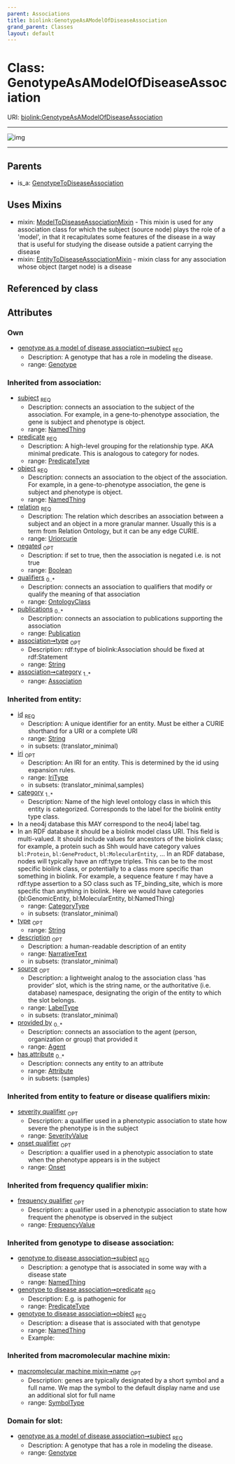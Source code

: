 ```yaml
---
parent: Associations
title: biolink:GenotypeAsAModelOfDiseaseAssociation
grand_parent: Classes
layout: default
---
```


# Class: GenotypeAsAModelOfDiseaseAssociation




URI: [biolink:GenotypeAsAModelOfDiseaseAssociation](https://w3id.org/biolink/vocab/GenotypeAsAModelOfDiseaseAssociation)


---

![img](http://yuml.me/diagram/nofunky;dir:TB/class/[SeverityValue],[Publication],[OntologyClass],[Onset],[NamedThing],[ModelToDiseaseAssociationMixin],[GenotypeToDiseaseAssociation],[Genotype]%3Csubject%201..1-%20[GenotypeAsAModelOfDiseaseAssociation%7Cpredicate(i):predicate_type;relation(i):uriorcurie;negated(i):boolean%20%3F;type(i):string%20%3F;id(i):string;iri(i):iri_type%20%3F;name(i):label_type%20%3F;description(i):narrative_text%20%3F;source(i):label_type%20%3F],[GenotypeAsAModelOfDiseaseAssociation]uses%20-.-%3E[ModelToDiseaseAssociationMixin],[GenotypeAsAModelOfDiseaseAssociation]uses%20-.-%3E[EntityToDiseaseAssociationMixin],[GenotypeToDiseaseAssociation]%5E-[GenotypeAsAModelOfDiseaseAssociation],[Genotype],[FrequencyValue],[EntityToDiseaseAssociationMixin],[Attribute],[Association],[Agent])

---


## Parents

 *  is_a: [GenotypeToDiseaseAssociation](GenotypeToDiseaseAssociation.md)

## Uses Mixins

 *  mixin: [ModelToDiseaseAssociationMixin](ModelToDiseaseAssociationMixin.md) - This mixin is used for any association class for which the subject (source node) plays the role of a 'model', in that it recapitulates some features of the disease in a way that is useful for studying the disease outside a patient carrying the disease
 *  mixin: [EntityToDiseaseAssociationMixin](EntityToDiseaseAssociationMixin.md) - mixin class for any association whose object (target node) is a disease

## Referenced by class


## Attributes


### Own

 * [genotype as a model of disease association➞subject](genotype_as_a_model_of_disease_association_subject.md)  <sub>REQ</sub>
    * Description: A genotype that has a role in modeling the disease.
    * range: [Genotype](Genotype.md)

### Inherited from association:

 * [subject](subject.md)  <sub>REQ</sub>
    * Description: connects an association to the subject of the association. For example, in a gene-to-phenotype association, the gene is subject and phenotype is object.
    * range: [NamedThing](NamedThing.md)
 * [predicate](predicate.md)  <sub>REQ</sub>
    * Description: A high-level grouping for the relationship type. AKA minimal predicate. This is analogous to category for nodes.
    * range: [PredicateType](types/PredicateType.md)
 * [object](object.md)  <sub>REQ</sub>
    * Description: connects an association to the object of the association. For example, in a gene-to-phenotype association, the gene is subject and phenotype is object.
    * range: [NamedThing](NamedThing.md)
 * [relation](relation.md)  <sub>REQ</sub>
    * Description: The relation which describes an association between a subject and an object in a more granular manner. Usually this is a term from Relation Ontology, but it can be any edge CURIE.
    * range: [Uriorcurie](types/Uriorcurie.md)
 * [negated](negated.md)  <sub>OPT</sub>
    * Description: if set to true, then the association is negated i.e. is not true
    * range: [Boolean](types/Boolean.md)
 * [qualifiers](qualifiers.md)  <sub>0..*</sub>
    * Description: connects an association to qualifiers that modify or qualify the meaning of that association
    * range: [OntologyClass](OntologyClass.md)
 * [publications](publications.md)  <sub>0..*</sub>
    * Description: connects an association to publications supporting the association
    * range: [Publication](Publication.md)
 * [association➞type](association_type.md)  <sub>OPT</sub>
    * Description: rdf:type of biolink:Association should be fixed at rdf:Statement
    * range: [String](types/String.md)
 * [association➞category](association_category.md)  <sub>1..*</sub>
    * range: [Association](Association.md)

### Inherited from entity:

 * [id](id.md)  <sub>REQ</sub>
    * Description: A unique identifier for an entity. Must be either a CURIE shorthand for a URI or a complete URI
    * range: [String](types/String.md)
    * in subsets: (translator_minimal)
 * [iri](iri.md)  <sub>OPT</sub>
    * Description: An IRI for an entity. This is determined by the id using expansion rules.
    * range: [IriType](types/IriType.md)
    * in subsets: (translator_minimal,samples)
 * [category](category.md)  <sub>1..*</sub>
    * Description: Name of the high level ontology class in which this entity is categorized. Corresponds to the label for the biolink entity type class.
 * In a neo4j database this MAY correspond to the neo4j label tag.
 * In an RDF database it should be a biolink model class URI.
This field is multi-valued. It should include values for ancestors of the biolink class; for example, a protein such as Shh would have category values `bl:Protein`, `bl:GeneProduct`, `bl:MolecularEntity`, ...
In an RDF database, nodes will typically have an rdf:type triples. This can be to the most specific biolink class, or potentially to a class more specific than something in biolink. For example, a sequence feature `f` may have a rdf:type assertion to a SO class such as TF_binding_site, which is more specific than anything in biolink. Here we would have categories {bl:GenomicEntity, bl:MolecularEntity, bl:NamedThing}
    * range: [CategoryType](types/CategoryType.md)
    * in subsets: (translator_minimal)
 * [type](type.md)  <sub>OPT</sub>
    * range: [String](types/String.md)
 * [description](description.md)  <sub>OPT</sub>
    * Description: a human-readable description of an entity
    * range: [NarrativeText](types/NarrativeText.md)
    * in subsets: (translator_minimal)
 * [source](source.md)  <sub>OPT</sub>
    * Description: a lightweight analog to the association class 'has provider' slot, which is the string name, or the authoritative (i.e. database) namespace, designating the origin of the entity to which the slot belongs.
    * range: [LabelType](types/LabelType.md)
    * in subsets: (translator_minimal)
 * [provided by](provided_by.md)  <sub>0..*</sub>
    * Description: connects an association to the agent (person, organization or group) that provided it
    * range: [Agent](Agent.md)
 * [has attribute](has_attribute.md)  <sub>0..*</sub>
    * Description: connects any entity to an attribute
    * range: [Attribute](Attribute.md)
    * in subsets: (samples)

### Inherited from entity to feature or disease qualifiers mixin:

 * [severity qualifier](severity_qualifier.md)  <sub>OPT</sub>
    * Description: a qualifier used in a phenotypic association to state how severe the phenotype is in the subject
    * range: [SeverityValue](SeverityValue.md)
 * [onset qualifier](onset_qualifier.md)  <sub>OPT</sub>
    * Description: a qualifier used in a phenotypic association to state when the phenotype appears is in the subject
    * range: [Onset](Onset.md)

### Inherited from frequency qualifier mixin:

 * [frequency qualifier](frequency_qualifier.md)  <sub>OPT</sub>
    * Description: a qualifier used in a phenotypic association to state how frequent the phenotype is observed in the subject
    * range: [FrequencyValue](FrequencyValue.md)

### Inherited from genotype to disease association:

 * [genotype to disease association➞subject](genotype_to_disease_association_subject.md)  <sub>REQ</sub>
    * Description: a genotype that is associated in some way with a disease state
    * range: [NamedThing](NamedThing.md)
 * [genotype to disease association➞predicate](genotype_to_disease_association_predicate.md)  <sub>REQ</sub>
    * Description: E.g. is pathogenic for
    * range: [PredicateType](types/PredicateType.md)
 * [genotype to disease association➞object](genotype_to_disease_association_object.md)  <sub>REQ</sub>
    * Description: a disease that is associated with that genotype
    * range: [NamedThing](NamedThing.md)
    * Example:    

### Inherited from macromolecular machine mixin:

 * [macromolecular machine mixin➞name](macromolecular_machine_mixin_name.md)  <sub>OPT</sub>
    * Description: genes are typically designated by a short symbol and a full name. We map the symbol to the default display name and use an additional slot for full name
    * range: [SymbolType](types/SymbolType.md)

### Domain for slot:

 * [genotype as a model of disease association➞subject](genotype_as_a_model_of_disease_association_subject.md)  <sub>REQ</sub>
    * Description: A genotype that has a role in modeling the disease.
    * range: [Genotype](Genotype.md)
